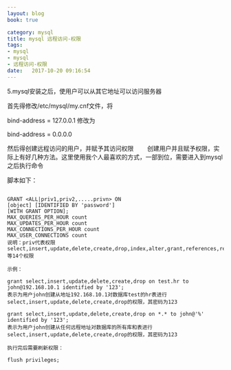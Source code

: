 ```yaml
---
layout: blog
book: true

category: mysql
title: mysql 远程访问-权限
tags:
- mysql
- mysql
- 远程访问-权限
date:   2017-10-20 09:16:54
---
```


5.mysql安装之后，使用户可以从其它地址可以访问服务器

首先得修改/etc/mysql/my.cnf文件，将

bind-address    = 127.0.0.1
修改为

bind-address    = 0.0.0.0

然后得创建远程访问的用户，并赋予其访问权限
　　创建用户并且赋予权限，实际上有好几种方法。这里使用我个人最喜欢的方式，一部到位，需要进入到mysql之后执行命令

脚本如下：

```

GRANT <ALL|priv1,priv2,.....privn> ON
[object] [IDENTIFIED BY 'password']
[WITH GRANT OPTION];
MAX_QUERIES_PER_HOUR count
MAX_UPDATES_PER_HOUR count
MAX_CONNECTIONS_PER_HOUR count
MAX_USER_CONNECTIONS count
说明：priv代表权限select,insert,update,delete,create,drop,index,alter,grant,references,reload,shutdown,process,file等14个权限

示例：

grant select,insert,update,delete,create,drop on test.hr to john@192.168.10.1 identified by '123';
表示为用户john创建从地址192.168.10.1对数据库test的hr表进行select,insert,update,delete,create,drop的权限，其密码为123

grant select,insert,update,delete,create,drop on *.* to john@'%' identified by '123';
表示为用户john创建从任何远程地址对数据库的所有库和表进行select,insert,update,delete,create,drop的权限，其密码为123

执行完后需要刷新权限：

flush privileges;
```
